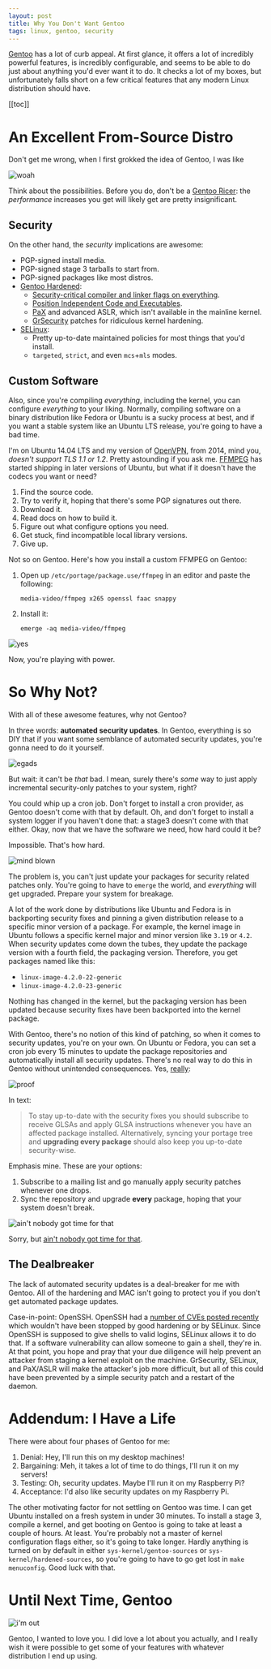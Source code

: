 ```yaml
---
layout: post
title: Why You Don't Want Gentoo
tags: linux, gentoo, security
---
```


[Gentoo][gentoo] has a lot of curb appeal. At first glance, it offers a lot of incredibly powerful features, is
incredibly configurable, and seems to be able to do just about anything you'd ever want it to do. It checks a lot of my
boxes, but unfortunately falls short on a few critical features that any modern Linux distribution should have.

[[toc]]

# An Excellent From-Source Distro

Don't get me wrong, when I first grokked the idea of Gentoo, I was like

![woah][gif-woah]

Think about the possibilities. Before you do, don't be a [Gentoo Ricer][gentoo-is-for-ricers]: the _performance_
increases you get will likely get are pretty insignificant.

## Security

On the other hand, the _security_ implications are awesome:

 * PGP-signed install media.
 * PGP-signed stage 3 tarballs to start from.
 * PGP-signed packages like most distros.
 * [Gentoo Hardened][gentoo-hardened]:
    * [Security-critical compiler and linker flags on everything][cflags].
    * [Position Independent Code and Executables][pie-and-pic].
    * [PaX][pax] and advanced ASLR, which isn't available in the mainline kernel.
    * [GrSecurity][grsecurity] patches for ridiculous kernel hardening.
 * [SELinux][selinux]:
    * Pretty up-to-date maintained policies for most things that you'd install.
    * `targeted`, `strict`, and even `mcs`+`mls` modes.

## Custom Software

Also, since you're compiling _everything_, including the kernel, you can configure _everything_ to your liking.
Normally, compiling software on a binary distribution like Fedora or Ubuntu is a sucky process at best, and if you want
a stable system like an Ubuntu LTS release, you're going to have a bad time.

I'm on Ubuntu 14.04 LTS and my version of [OpenVPN][openvpn], from 2014, mind you, _doesn't support TLS 1.1 or 1.2_.
Pretty astounding if you ask me. [FFMPEG][ffmpeg] has started shipping in later versions of Ubuntu, but what if it
doesn't have the codecs you want or need?

 1. Find the source code.
 2. Try to verify it, hoping that there's some PGP signatures out there.
 3. Download it.
 4. Read docs on how to build it.
 5. Figure out what configure options you need.
 6. Get stuck, find incompatible local library versions.
 7. Give up.

Not so on Gentoo. Here's how you install a custom FFMPEG on Gentoo:

 1. Open up `/etc/portage/package.use/ffmpeg` in an editor and paste the following:   
     ```
     media-video/ffmpeg x265 openssl faac snappy
     ```
 2. Install it:
    ```
    emerge -aq media-video/ffmpeg
    ```

![yes][gif-yes]

Now, you're playing with power.

# So Why Not?

With all of these awesome features, why not Gentoo?

In three words: __automated security updates__. In Gentoo, everything is so DIY that if you want some semblance of
automated security updates, you're gonna need to do it yourself.

![egads][gif-egads]

But wait: it can't be _that_ bad. I mean, surely there's _some_ way to just apply incremental security-only patches to
your system, right?

You could whip up a cron job. Don't forget to install a cron provider, as Gentoo doesn't come with that by default. Oh,
and don't forget to install a system logger if you haven't done that: a stage3 doesn't come with that either. Okay,
now that we have the software we need, how hard could it be?

Impossible. That's how hard.

![mind blown][gif-mind-blown]

The problem is, you can't just update your packages for security related patches only. You're going to have to `emerge`
the world, and _everything_ will get upgraded. Prepare your system for breakage.

A lot of the work done by distributions like Ubuntu and Fedora is in backporting security fixes and pinning a given
distribution release to a specific minor version of a package. For example, the kernel image in Ubuntu follows a
specific kernel major and minor version like `3.19` or `4.2`. When security updates come down the tubes, they update
the package version with a fourth field, the packaging version. Therefore, you get packages named like this:

 * `linux-image-4.2.0-22-generic`
 * `linux-image-4.2.0-23-generic`

Nothing has changed in the kernel, but the packaging version has been updated because security fixes have been
backported into the kernel package.

With Gentoo, there's no notion of this kind of patching, so when it comes to security updates, you're on your own. On
Ubuntu or Fedora, you can set a cron job every 15 minutes to update the package repositories and automatically install
all security updates. There's no real way to do this in Gentoo without unintended consequences.
Yes, [really][gentoo-security]:

![proof][img-gentoo-security]

In text:

> To stay up-to-date with the security fixes you should subscribe to receive GLSAs and apply GLSA instructions whenever
> you have an affected package installed. Alternatively, syncing your portage tree and **upgrading every package**
> should also keep you up-to-date security-wise.

Emphasis mine. These are your options:

 1. Subscribe to a mailing list and go manually apply security patches whenever one drops.
 2. Sync the repository and upgrade **every** package, hoping that your system doesn't break.

![ain't nobody got time for that][gif-nobody-got-time]

Sorry, but [ain't nobody got time for that][yt-nobody-got-time].

## The Dealbreaker

The lack of automated security updates is a deal-breaker for me with Gentoo. All of the hardening and MAC isn't going to
protect you if you don't get automated package updates.

Case-in-point: OpenSSH. OpenSSH had a [number of CVEs posted recently][openssh-cves] which wouldn't have been stopped by
good hardening or by SELinux. Since OpenSSH is supposed to give shells to valid logins, SELinux allows it to do that. If
a software vulnerability can allow someone to gain a shell, they're in. At that point, you hope and pray that your due
diligence will help prevent an attacker from staging a kernel exploit on the machine. GrSecurity, SELinux, and PaX/ASLR
will make the attacker's job more difficult, but all of this could have been prevented by a simple security patch and
a restart of the daemon.

# Addendum: I Have a Life

There were about four phases of Gentoo for me:

 1. Denial: Hey, I'll run this on my desktop machines!
 2. Bargaining: Meh, it takes a lot of time to do things, I'll run it on my servers!
 3. Testing: Oh, security updates. Maybe I'll run it on my Raspberry Pi?
 4. Acceptance: I'd also like security updates on my Raspberry Pi.

The other motivating factor for not settling on Gentoo was time. I can get Ubuntu installed on a fresh system in under
30 minutes. To install a stage 3, compile a kernel, and get booting on Gentoo is going to take at least a couple of
hours. At least. You're probably not a master of kernel configuration flags either, so it's going to take longer.
Hardly anything is turned on by default in either `sys-kernel/gentoo-sources` or `sys-kernel/hardened-sources`, so
you're going to have to go get lost in `make menuconfig`. Good luck with that.

# Until Next Time, Gentoo

![i'm out][gif-elsewhere]

Gentoo, I wanted to love you. I did love a lot about you actually, and I really wish it were possible to get some of
your features with whatever distribution I end up using.

 [gentoo]: https://gentoo.org
 [gentoo-is-for-ricers]: http://funroll-loops.info/
 [pie-and-pic]: https://wiki.gentoo.org/wiki/Hardened/Introduction_to_Position_Independent_Code
 [cflags]: https://wiki.gentoo.org/wiki/Hardened/FAQ#Do_I_need_to_pass_any_flags_to_LDFLAGS.2FCFLAGS_in_order_to_turn_on_hardened_building.3F
 [gentoo-hardened]: https://wiki.gentoo.org/wiki/Hardened_Gentoo
 [pax]: https://wiki.gentoo.org/wiki/Hardened/PaX_Quickstart
 [grsecurity]: https://wiki.gentoo.org/wiki/Hardened/Grsecurity2_Quickstart
 [selinux]: https://wiki.gentoo.org/wiki/SELinux
 [openvpn]: https://openvpn.net/
 [ffmpeg]: https://ffmpeg.org
 [gentoo-security]: https://www.gentoo.org/support/security/
 [yt-nobody-got-time]: https://www.youtube.com/watch?v=bFEoMO0pc7k
 [openssh-cves]: https://security.gentoo.org/glsa/201512-04

 [img-gentoo-security]: /images/2015-12-23-why-you-dont-want-gentoo/security-updates.png
 [gif-woah]: /images/2015-12-23-why-you-dont-want-gentoo/woah.gif
 [gif-yes]: /images/2015-12-23-why-you-dont-want-gentoo/yes.gif
 [gif-egads]: /images/2015-12-23-why-you-dont-want-gentoo/egads.gif
 [gif-mind-blown]: /images/2015-12-23-why-you-dont-want-gentoo/mind-blown.gif
 [gif-nobody-got-time]: /images/2015-12-23-why-you-dont-want-gentoo/aintnobodygottimeforthat.gif
 [gif-elsewhere]: /images/2015-12-23-why-you-dont-want-gentoo/elsewhere.gif
